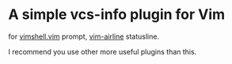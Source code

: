 # A simple vcs-info plugin for Vim

for [vimshell.vim](https://github.com/Shougo/vimshell.vim) prompt, [vim-airline](https://github.com/bling/vim-airline) statusline.

I recommend you use other more useful plugins than this.
